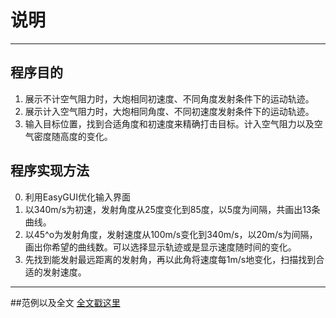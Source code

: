 # 说明

---

## 程序目的
1. 展示不计空气阻力时，大炮相同初速度、不同角度发射条件下的运动轨迹。
2. 展示计入空气阻力时，大炮相同角度、不同初速度发射条件下的运动轨迹。
3. 输入目标位置，找到合适角度和初速度来精确打击目标。计入空气阻力以及空气密度随高度的变化。

## 程序实现方法
0. 利用EasyGUI优化输入界面
1. 以340m/s为初速，发射角度从25度变化到85度，以5度为间隔，共画出13条曲线。
2. 以45^o为发射角度，发射速度从100m/s变化到340m/s，以20m/s为间隔，画出你希望的曲线数。可以选择显示轨迹或是显示速度随时间的变化。
3. 先找到能发射最远距离的发射角，再以此角将速度每1m/s地变化，扫描找到合适的发射速度。

---

##范例以及全文
[全文戳这里](https://www.zybuluo.com/MilCOS/note/336300)
